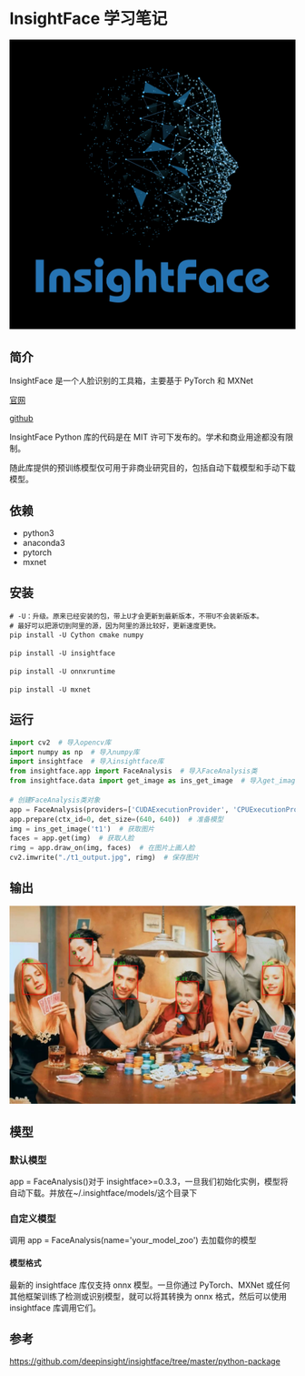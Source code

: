 # InsightFace 学习笔记

![](logo.jpeg)

## 简介

InsightFace 是一个人脸识别的工具箱，主要基于 PyTorch 和 MXNet

[官网](https://insightface.ai/)

[github](https://github.com/deepinsight/insightface)

InsightFace Python 库的代码是在 MIT 许可下发布的。学术和商业用途都没有限制。

随此库提供的预训练模型仅可用于非商业研究目的，包括自动下载模型和手动下载模型。

## 依赖

- python3
- anaconda3
- pytorch
- mxnet

## 安装

```shell
# -U：升级。原来已经安装的包，带上U才会更新到最新版本，不带U不会装新版本。
# 最好可以把源切到阿里的源，因为阿里的源比较好，更新速度更快。
pip install -U Cython cmake numpy

pip install -U insightface

pip install -U onnxruntime

pip install -U mxnet
```

## 运行

```python
import cv2  # 导入opencv库
import numpy as np  # 导入numpy库
import insightface  # 导入insightface库
from insightface.app import FaceAnalysis  # 导入FaceAnalysis类
from insightface.data import get_image as ins_get_image  # 导入get_image函数

# 创建FaceAnalysis类对象
app = FaceAnalysis(providers=['CUDAExecutionProvider', 'CPUExecutionProvider'])
app.prepare(ctx_id=0, det_size=(640, 640))  # 准备模型
img = ins_get_image('t1')  # 获取图片
faces = app.get(img)  # 获取人脸
rimg = app.draw_on(img, faces)  # 在图片上画人脸
cv2.imwrite("./t1_output.jpg", rimg)  # 保存图片
```

## 输出

![](t1_output.jpg)

## 模型

### 默认模型

app = FaceAnalysis()对于 insightface>=0.3.3，一旦我们初始化实例，模型将自动下载。并放在~/.insightface/models/这个目录下

### 自定义模型

调用 app = FaceAnalysis(name='your_model_zoo') 去加载你的模型

#### 模型格式

最新的 insightface 库仅支持 onnx 模型。一旦你通过 PyTorch、MXNet 或任何其他框架训练了检测或识别模型，就可以将其转换为 onnx 格式，然后可以使用 insightface 库调用它们。

## 参考

https://github.com/deepinsight/insightface/tree/master/python-package
